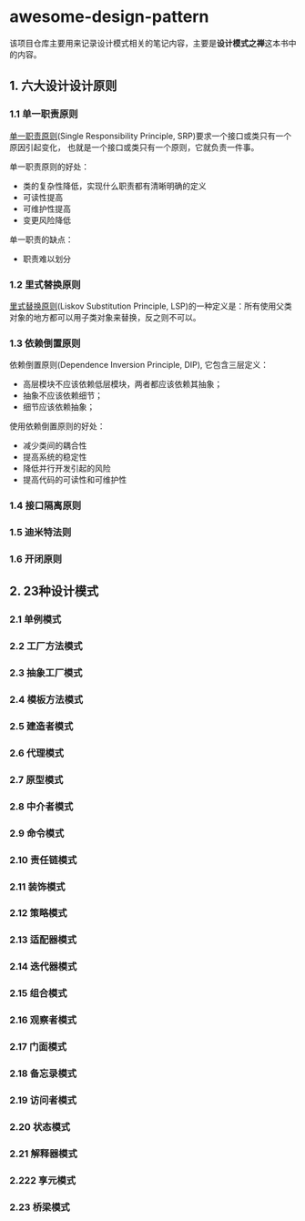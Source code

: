# awesome-design-pattern

该项目仓库主要用来记录设计模式相关的笔记内容，主要是**设计模式之禅**这本书中的内容。

## 1. 六大设计设计原则

### 1.1 单一职责原则

[单一职责原则](#)(Single Responsibility Principle, SRP)要求一个接口或类只有一个原因引起变化，
也就是一个接口或类只有一个原则，它就负责一件事。

单一职责原则的好处：
* 类的复杂性降低，实现什么职责都有清晰明确的定义
* 可读性提高
* 可维护性提高
* 变更风险降低

单一职责的缺点：
* 职责难以划分

### 1.2 里式替换原则

[里式替换原则](./里式替换原则)(Liskov Substitution Principle, LSP)的一种定义是：所有使用父类对象的地方都可以用子类对象来替换，反之则不可以。


### 1.3 依赖倒置原则

依赖倒置原则(Dependence Inversion Principle, DIP), 它包含三层定义：
* 高层模块不应该依赖低层模块，两者都应该依赖其抽象；
* 抽象不应该依赖细节；
* 细节应该依赖抽象；

使用依赖倒置原则的好处：
* 减少类间的耦合性
* 提高系统的稳定性
* 降低并行开发引起的风险
* 提高代码的可读性和可维护性


### 1.4 接口隔离原则

### 1.5 迪米特法则

### 1.6 开闭原则


## 2. 23种设计模式

### 2.1 单例模式

### 2.2 工厂方法模式

### 2.3 抽象工厂模式

### 2.4 模板方法模式

### 2.5 建造者模式

### 2.6 代理模式

### 2.7 原型模式

### 2.8 中介者模式

### 2.9 命令模式

### 2.10 责任链模式

### 2.11 装饰模式

### 2.12 策略模式

### 2.13 适配器模式

### 2.14 迭代器模式

### 2.15 组合模式

### 2.16 观察者模式

### 2.17 门面模式

### 2.18 备忘录模式

### 2.19 访问者模式

### 2.20 状态模式

### 2.21 解释器模式

### 2.222 享元模式

### 2.23 桥梁模式


